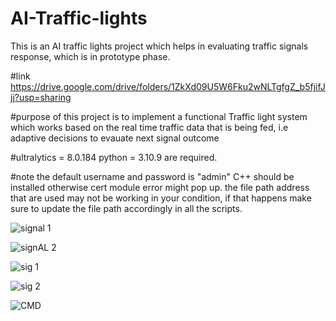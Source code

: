 # AI-Traffic-lights
This is an AI traffic lights project which helps in evaluating traffic signals response, which is in prototype phase.

#link
https://drive.google.com/drive/folders/1ZkXd09U5W6Fku2wNLTgfgZ_b5fjifJjj?usp=sharing

#purpose of this project is to implement a functional Traffic light system which works based on the real time traffic data that is being fed, i.e adaptive decisions to evauate next signal outcome

#ultralytics = 8.0.184 python = 3.10.9 are required.

#note
the default username and password is "admin" 
C++ should be installed otherwise cert module error might pop up.
the file path address that are used may not be working in your condition, if that happens make sure to update the file path accordingly in all the scripts.

![signal 1](https://github.com/theavez/AI-Traffic-lights/assets/129176036/538062b5-32ee-4d51-a8a8-baa3d1b01f26)

![signAL 2](https://github.com/theavez/AI-Traffic-lights/assets/129176036/3fa34e5b-a3df-45ed-be7c-33ec0338ae7f)

![sig 1](https://github.com/theavez/AI-Traffic-lights/assets/129176036/a68df179-12f3-4aa3-a942-d8b0984b7670)

![sig 2](https://github.com/theavez/AI-Traffic-lights/assets/129176036/e9e5619b-5d2e-46e8-b1f3-db228ab02201)

![CMD](https://github.com/theavez/AI-Traffic-lights/assets/129176036/0d240156-f54a-401b-92f5-74adb3059eb6)



